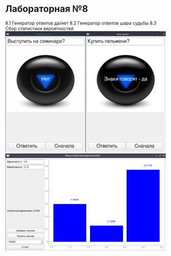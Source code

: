 # Лабораторная №8
8.1 Генератор ответов да/нет
8.2 Генератор ответов шара судьбы
8.3 Сбор статистики вероятностей
![alt text](image.png)
![alt text](image-1.png)